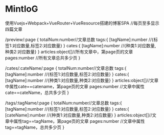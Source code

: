 # MintloG
使用Vuejs+Webpack+VueRouter+VueResource搭建的博客SPA
//每页至多显示四篇文章

/preview/:page
{
  totalNum:number//文章总数
  tags:{
         [tagName]:number       //{标签1:对应数量,标签2:对应数量}
       }
   cates:{
           [tagName]:number   //{种类1:对应数量,种类2:对应数量}
    }
  articles:object[]//所有文章中，第page页的文章
  pages:number //所有文章总共多少页
}


/cates/:cateName/:page
{
  totalNum:number//文章总数
  tags:{
         [tagName]:number   //{标签1:对应数量,标签2:对应数量}
   }
  cates:{
         [tagName]:number   //{种类1:对应数量,种类2:对应数量}
  }
  articles:object[]//文章中属性cate==catename，第page页的文章
  pages:number //文章中属性cate==cateName，总共多少页
}


/tags/:tagName/:page
{
  totalNum:number//文章总数
  tags:{
         [tagName]:number                //{标签1:对应数量,标签2:对应数量}
   }
  cates:{
         [cateName]:number  //{种类1:对应数量,种类2:对应数量}
  }
  articles:object[]//文章中属性tag==tagName，第page页的文章
  pages:number //文章中属性tag==tagName，总共多少页
}